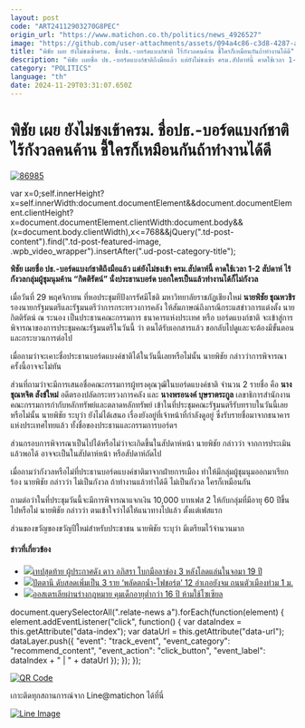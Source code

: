 ```yaml
---
layout: post
code: "ART24112903270G8PEC"
origin_url: "https://www.matichon.co.th/politics/news_4926527"
image: "https://github.com/user-attachments/assets/094a4c86-c3d8-4287-ab7e-1a97c5404106"
title: "พิชัย เผย ยังไม่ชงเข้าครม. ชื่อปธ.-บอร์ดแบงก์ชาติ ไร้กังวลคนค้าน ชี้ใครก็เหมือนกันถ้าทำงานได้ดี"
description: "พิชัย เผยชื่อ ปธ.-บอร์ดแบงก์ชาติถึงมือแล้ว แต่ยังไม่ชงเข้า ครม.สัปดาห์นี้ คาดใช้เวลา 1-2 สัปดาห์ ไร้กังวลกลุ่มผู้ชุมนุมค้าน “กิตติรัตน์” นั่งประธานบอร์ด"
category: "POLITICS"
language: "th"
date: 2024-11-29T03:31:07.650Z
---
```


# พิชัย เผย ยังไม่ชงเข้าครม. ชื่อปธ.-บอร์ดแบงก์ชาติ ไร้กังวลคนค้าน ชี้ใครก็เหมือนกันถ้าทำงานได้ดี

[![](https://www.matichon.co.th/wp-content/uploads/2024/11/86985.jpg "86985")](https://www.matichon.co.th/wp-content/uploads/2024/11/86985.jpg)

var x=0;self.innerHeight?x=self.innerWidth:document.documentElement&&document.documentElement.clientHeight?x=document.documentElement.clientWidth:document.body&&(x=document.body.clientWidth),x<=768&&jQuery(".td-post-content").find(".td-post-featured-image, .wpb\_video\_wrapper").insertAfter(".ud-post-category-title");

**พิชัย เผยชื่อ ปธ.-บอร์ดแบงก์ชาติถึงมือแล้ว แต่ยังไม่ชงเข้า ครม.สัปดาห์นี้ คาดใช้เวลา 1-2 สัปดาห์ ไร้กังวลกลุ่มผู้ชุมนุมค้าน “กิตติรัตน์” นั่งประธานบอร์ด บอกใครเป็นแล้วทำงานได้ก็ไม่กังวล**

เมื่อวันที่ 29 พฤศจิกายน ที่หอประชุมทีปังกรรัศมีโชติ มหาวิทยาลัยราชภัฏเชียงใหม่ **นายพิชัย ชุณหวชิร** รองนายกรัฐมนตรีและรัฐมนตรีว่าการกระทรวงการคลัง ให้สัมภาษณ์ถึงกรณีกระแสข่าวการแต่งตั้ง นายกิตติรัตน์ ณ ระนอง เป็นประธานคณะกรรมการ ธนาคารแห่งประเทศ หรือ บอร์ดแบงก์ชาติ จะเข้าสู่การพิจารณาของการประชุมคณะรัฐมนตรีในวันนี้ ว่า ตนได้รับเอกสารแล้ว ขอกลับไปดูและจะต้องมีขั้นตอนและกระบวนการต่อไป

เมื่อถามว่าจะเคาะชื่อประธานบอร์ดแบงค์ชาติได้ในวันนี้เลยหรือไม่นั้น นายพิชัย กล่าวว่าการพิจารณาครั้งนี้อาจจะไม่ทัน

ส่วนที่ถามว่าจะมีการเสนอชื่อคณะกรรมการผู้ทรงคุณวุฒิในบอร์ดแบงค์ชาติ จำนวน 2 รายชื่อ คือ **นางชุณหจิต สังข์ใหม่** อดีตรองปลัดกระทรวงการคลัง และ **นางพรอนงค์ บุษราตระกูล** เลขาธิการสำนักงานคณะกรรมการกำกับหลักทรัพย์และตลาดหลักทรัพย์ เข้าในที่ประชุมคณะรัฐมนตรีรับทราบในวันนี้เลยหรือไม่นั้น นายพิชัย ระบุว่า ยังไม่ได้เสนอ เรื่องยังอยู่ที่เจ้าหน้าที่กำลังดูอยู่ ซึ่งรับรายชื่อมาจากธนาคารแห่งประเทศไทยแล้ว ทั้งชื่อของประธานและกรรมการบอร์ดฯ

ส่วนกรอบการพิจารณาเป็นไปได้หรือไม่ว่าจะเกิดขึ้นในสัปดาห์หน้า นายพิชัย กล่าวว่า จากการประเมินแล้วพอได้ อาจจะเป็นในสัปดาห์หน้า หรือสัปดาห์ถัดไป

เมื่อถามว่ากังวลหรือไม่ที่ประธานบอร์ดแบงค์ชาติมาจากฝ่ายการเมือง ทำให้มีกลุ่มผู้ชุมนุมออกมาเรียกร้อง นายพิชัย กล่าวว่า ไม่เป็นกังวล ถ้าทำงานแล้วทำได้ดี ไม่เป็นกังวล ใครก็เหมือนกัน

ถามต่อว่าในที่ประชุมวันนี้จะมีการพิจารณาแจกเงิน 10,000 บาทเฟส 2 ให้กับกลุ่มที่มีอายุ 60 ปีขึ้นไปหรือไม่ นายพิชัย กล่าวว่า ตนเข้าใจว่าได้ให้แนวทางไปแล้ว ตั้งแต่เฟสแรก

ส่วนของขวัญของขวัญปีใหม่สำหรับประชาชน นายพิชัย ระบุว่า มีเตรียมไว้จำนวนมาก

#### ข่าวที่เกี่ยวข้อง

*   [![](https://www.matichon.co.th/wp-content/uploads/2024/11/ปกข่าว-7281-269.jpg)เทปสุดท้าย ผู้ประกาศดัง ดาว อภิสรา โบกมือลาช่อง 3 หลังโลดแล่นในจอมา 19 ปี](https://www.matichon.co.th/entertainment/thai-entertainment/news_4926521)
*   [![](https://www.matichon.co.th/wp-content/uploads/2024/11/728-384.jpg)ปัตตานี ดับสลดเพิ่มเป็น 3 ราย ‘พลัดตกน้ำ-ไฟชอร์ต’ 12 อำเภอยังจม ถนนตัวเมืองท่วม 1 ม.](https://www.matichon.co.th/region/news_4926525)
*   [![](https://www.matichon.co.th/wp-content/uploads/2024/11/728-AFP__20241128__36NG4QU__v2__HighRes__TopshotAustraliaInternet.jpg)ออสเตรเลียผ่านร่างกฎหมาย คุมเด็กอายุต่ำกว่า 16 ปี ห้ามใช้โซเซียล](https://www.matichon.co.th/foreign/news_4926513)

document.querySelectorAll(".relate-news a").forEach(function(element) { element.addEventListener("click", function() { var dataIndex = this.getAttribute("data-index"); var dataUrl = this.getAttribute("data-url"); dataLayer.push({ "event": "track\_event", "event\_category": "recommend\_content", "event\_action": "click\_button", "event\_label": dataIndex + " | " + dataUrl }); }); });

[![QR Code](https://www.matichon.co.th/wp-content/uploads/2023/07/wob1371z.jpg)](https://lin.ee/ht0nDxX)

เกาะติดทุกสถานการณ์จาก Line@matichon ได้ที่นี่

[![Line Image](https://www.matichon.co.th/wp-content/uploads/2023/07/th.png)](https://lin.ee/ht0nDxX)